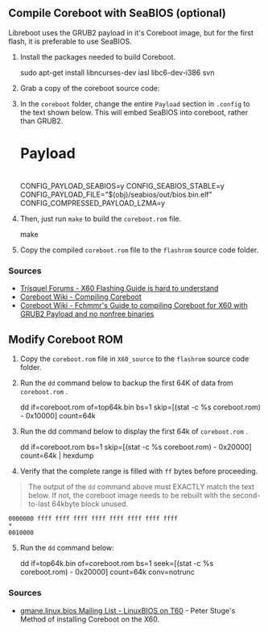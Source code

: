 ## Compile Coreboot with SeaBIOS (optional)

Libreboot uses the GRUB2 payload in it's Coreboot image, but for the first flash, it is preferable to use SeaBIOS.

1. Install the packages needed to build Coreboot.

    sudo apt-get install libncurses-dev iasl libc6-dev-i386 svn

2. Grab a copy of the coreboot source code:

3. In the `coreboot` folder, change the entire `Payload` section in `.config` to the text shown below. This will embed SeaBIOS into coreboot, rather than GRUB2.

    #
    # Payload
    #
    CONFIG_PAYLOAD_SEABIOS=y
    CONFIG_SEABIOS_STABLE=y
    CONFIG_PAYLOAD_FILE="$(obj)/seabios/out/bios.bin.elf"
    CONFIG_COMPRESSED_PAYLOAD_LZMA=y

4. Then, just run `make` to build the `coreboot.rom` file.

    make

5. Copy the compiled `coreboot.rom` file to the `flashrom` source code folder.

### Sources

* [Trisquel Forums - X60 Flashing Guide is hard to understand](http://trisquel.info/en/forum/coreboot-flashing)
* [Coreboot Wiki - Compiling Coreboot](http://www.coreboot.org/Build_HOWTO)
* [Coreboot Wiki - Fchmmr's Guide to compiling Coreboot for X60 with GRUB2 Payload and no nonfree binaries](http://www.coreboot.org/User:Fchmmr)

## Modify Coreboot ROM

1. Copy the `coreboot.rom` file in `X60_source` to the `flashrom` source code folder.

2. Run the `dd` command below to backup the first 64K of data from `coreboot.rom` .

    dd if=coreboot.rom of=top64k.bin bs=1 skip=$[$(stat -c %s coreboot.rom) - 0x10000] count=64k

3. Run the dd command below to display the first 64k of `coreboot.rom` .

    dd if=coreboot.rom bs=1 skip=$[$(stat -c %s coreboot.rom) - 0x20000] count=64k | hexdump

4. Verify that the complete range is filled with `ff` bytes before proceeding.

> The output of the `dd` command above must EXACTLY match the text below. If not, the coreboot image needs to be rebuilt with the second-to-last 64kbyte block unused.

    0000000 ffff ffff ffff ffff ffff ffff ffff ffff 
    *
    0010000

5. Run the `dd` command below:

    dd if=top64k.bin of=coreboot.rom bs=1 seek=$[$(stat -c %s coreboot.rom) - 0x20000] count=64k conv=notrunc

### Sources

* [gmane.linux.bios Mailing List - LinuxBIOS on T60](http://comments.gmane.org/gmane.linux.bios/69354) - Peter Stuge's Method of installing Coreboot on the X60.